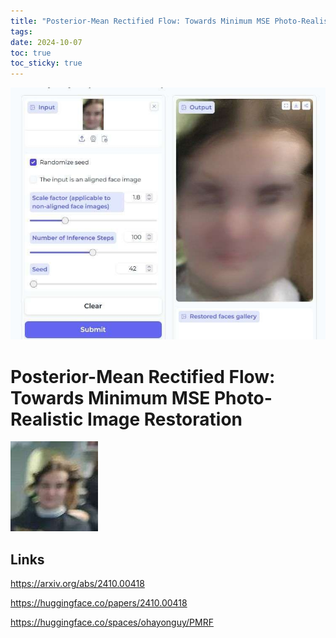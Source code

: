 ```yaml
---
title: "Posterior-Mean Rectified Flow: Towards Minimum MSE Photo-Realistic Image Restoration"
tags: 
date: 2024-10-07
toc: true
toc_sticky: true
---
```





![](../_asset/2024-10-07-Image-Restoration_image_1.jpeg)

# Posterior-Mean Rectified Flow: Towards Minimum MSE Photo-Realistic Image Restoration



![](../_asset/2024-10-07-Image-Restoration_image_2.jpeg)
## Links

https://arxiv.org/abs/2410.00418

https://huggingface.co/papers/2410.00418

https://huggingface.co/spaces/ohayonguy/PMRF
